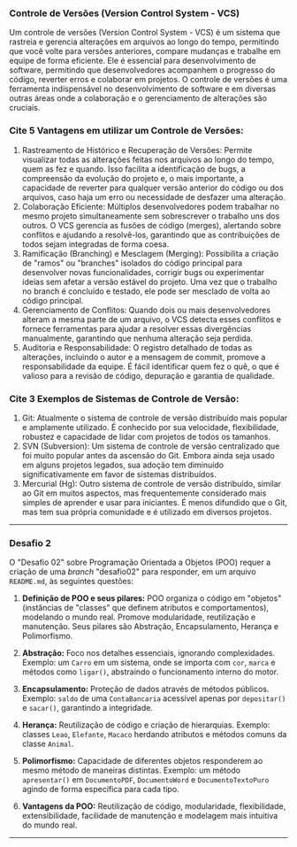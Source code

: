 ### Controle de Versões (Version Control System - VCS)
Um controle de versões (Version Control System - VCS) é um sistema que rastreia e gerencia alterações em arquivos ao longo do tempo, permitindo que você volte para versões anteriores, compare mudanças e trabalhe em equipe de forma eficiente. Ele é essencial para desenvolvimento de software, permitindo que desenvolvedores acompanhem o progresso do código, reverter erros e colaborar em projetos. 
O controle de versões é uma ferramenta indispensável no desenvolvimento de software e em diversas outras áreas onde a colaboração e o gerenciamento de alterações são cruciais.
### Cite 5 Vantagens em utilizar um Controle de Versões:
1.	Rastreamento de Histórico e Recuperação de Versões: Permite visualizar todas as alterações feitas nos arquivos ao longo do tempo, quem as fez e quando. Isso facilita a identificação de bugs, a compreensão da evolução do projeto e, o mais importante, a capacidade de reverter para qualquer versão anterior do código ou dos arquivos, caso haja um erro ou necessidade de desfazer uma alteração.
2.	Colaboração Eficiente: Múltiplos desenvolvedores podem trabalhar no mesmo projeto simultaneamente sem sobrescrever o trabalho uns dos outros. O VCS gerencia as fusões de código (merges), alertando sobre conflitos e ajudando a resolvê-los, garantindo que as contribuições de todos sejam integradas de forma coesa.
3.	Ramificação (Branching) e Mesclagem (Merging): Possibilita a criação de "ramos" ou "branches" isolados do código principal para desenvolver novas funcionalidades, corrigir bugs ou experimentar ideias sem afetar a versão estável do projeto. Uma vez que o trabalho no branch é concluído e testado, ele pode ser mesclado de volta ao código principal.
4.	Gerenciamento de Conflitos: Quando dois ou mais desenvolvedores alteram a mesma parte de um arquivo, o VCS detecta esses conflitos e fornece ferramentas para ajudar a resolver essas divergências manualmente, garantindo que nenhuma alteração seja perdida.
5.	Auditoria e Responsabilidade: O registro detalhado de todas as alterações, incluindo o autor e a mensagem de commit, promove a responsabilidade da equipe. É fácil identificar quem fez o quê, o que é valioso para a revisão de código, depuração e garantia de qualidade.
### Cite 3 Exemplos de Sistemas de Controle de Versão:
1. Git: Atualmente o sistema de controle de versão distribuído mais popular e amplamente utilizado. É conhecido por sua velocidade, flexibilidade, robustez e capacidade de lidar com projetos de todos os tamanhos.
2. SVN (Subversion): Um sistema de controle de versão centralizado que foi muito popular antes da ascensão do Git. Embora ainda seja usado em alguns projetos legados, sua adoção tem diminuído significativamente em favor de sistemas distribuídos.
3. Mercurial (Hg): Outro sistema de controle de versão distribuído, similar ao Git em muitos aspectos, mas frequentemente considerado mais simples de aprender e usar para iniciantes. É menos difundido que o Git, mas tem sua própria comunidade e é utilizado em diversos projetos.

-------------------------

### Desafio 2

O "Desafio 02" sobre Programação Orientada a Objetos (POO) requer a criação de uma *branch* "desafio02" para responder, em um arquivo `README.md`, às seguintes questões:

1.  **Definição de POO e seus pilares:** POO organiza o código em "objetos" (instâncias de "classes" que definem atributos e comportamentos), modelando o mundo real. Promove modularidade, reutilização e manutenção. Seus pilares são Abstração, Encapsulamento, Herança e Polimorfismo.

2.  **Abstração:** Foco nos detalhes essenciais, ignorando complexidades. Exemplo: um `Carro` em um sistema, onde se importa com `cor`, `marca` e métodos como `ligar()`, abstraindo o funcionamento interno do motor.

3.  **Encapsulamento:** Proteção de dados através de métodos públicos. Exemplo: `saldo` de uma `ContaBancaria` acessível apenas por `depositar()` e `sacar()`, garantindo a integridade.

4.  **Herança:** Reutilização de código e criação de hierarquias. Exemplo: classes `Leao`, `Elefante`, `Macaco` herdando atributos e métodos comuns da classe `Animal`.

5.  **Polimorfismo:** Capacidade de diferentes objetos responderem ao mesmo método de maneiras distintas. Exemplo: um método `apresentar()` em `DocumentoPDF`, `DocumentoWord` e `DocumentoTextoPuro` agindo de forma específica para cada tipo.

6.  **Vantagens da POO:** Reutilização de código, modularidade, flexibilidade, extensibilidade, facilidade de manutenção e modelagem mais intuitiva do mundo real.

-----
